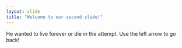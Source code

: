 ```yaml
---
layout: slide
title: "Welcome to our second slide!"
---
```

He wanted to live forever or die in the attempt.
Use the left arrow to go back!
